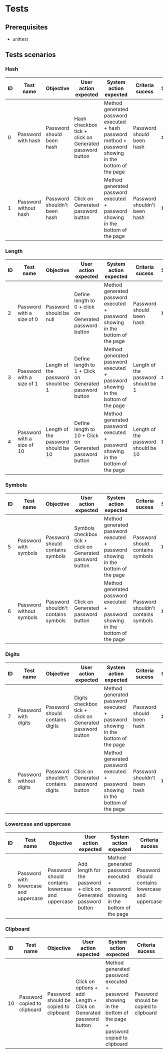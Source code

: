# Tests

## Prerequisites
- unittest

## Tests scenarios

### Hash

| **ID**         | **Test name** | **Objective**                | **User action expected**                                | **System action expected**                                                                             | **Criteria sucess**          | **Status** |
|-----------------------|--------|------------------------------|---------------------------------------------------------|--------------------------------------------------------------------------------------------------------|------------------------------|------------|
| 0    | Password with hash  | Password should been hash    | Hash checkbox tick + click on Generated password button | Method generated password executed + hash password method + password showing in the bottom of the page | Password should been hash    | :x: |
| 1 | Password without hash | Password shouldn't been hash | Click on Generated password button | Method generated password executed + password showing in the bottom of the page | Password shouldn't been hash | :x: |


### Length

| **ID**         | **Test name** | **Objective**                | **User action expected**                                | **System action expected**                                                                             | **Criteria sucess**          | **Status** |
|-----------------------|--------|------------------------------|---------------------------------------------------------|--------------------------------------------------------------------------------------------------------|------------------------------|------------|
| 2    | Password with a size of 0  | Password should be null | Define length to 0 + click on Generated password button | Method generated password executed + password showing in the bottom of the page | Password should been hash    | :x: |
| 3 | Password with a size of 1 | Length of the password should be 1 | Define length to 1 + Click on Generated password button | Method generated password executed + password showing in the bottom of the page | Length of the password should be 1 | :x: |
| 4 | Password with a size of 10 | Length of the password should be 10 | Define length to 10 + Click on Generated password button | Method generated password executed + password showing in the bottom of the page | Length of the password should be 10 | :x: |
### Symbols

| **ID**         | **Test name** | **Objective**                | **User action expected**                                | **System action expected**                                                                             | **Criteria sucess**          | **Status** |
|-----------------------|--------|------------------------------|---------------------------------------------------------|--------------------------------------------------------------------------------------------------------|------------------------------|------------|
| 5 | Password with symbols | Password should contains symbols | Symbols checkbox tick + click on Generated password button | Method generated password executed + password showing in the bottom of the page | Password should contains symbols | :x: |
| 6 | Password without symbols | Password shouldn't contains symbols | Click on Generated password button | Method generated password executed + password showing in the bottom of the page | Password shouldn't contains symbols | :x: |

### Digits

| **ID**         | **Test name** | **Objective**                | **User action expected**                                | **System action expected**                                                                             | **Criteria sucess**          | **Status** |
|-----------------------|--------|------------------------------|---------------------------------------------------------|--------------------------------------------------------------------------------------------------------|------------------------------|------------|
| 7    | Password with digits | Password should contains digits | Digits checkbox tick + click on Generated password button | Method generated password executed + password showing in the bottom of the page | Password should been hash    | :x:         |
| 8 | Password without digits | Password shouldn't contains digits | Click on Generated password button | Method generated password executed + password showing in the bottom of the page | Password shouldn't been hash | :x: |

### Lowercase and uppercase

| **ID**         | **Test name** | **Objective**                | **User action expected**                                | **System action expected**                                                                             | **Criteria sucess**          | **Status** |
|-----------------------|--------|------------------------------|---------------------------------------------------------|--------------------------------------------------------------------------------------------------------|------------------------------|------------|
| 9    | Password with lowercase and uppercase | Password should contains lowercase and uppercase | Add length for the password + click on Generated password button | Method generated password executed + password showing in the bottom of the page | Password should contains lowercase and uppercase   | :x:         |

### Clipboard

| **ID**         | **Test name** | **Objective**                | **User action expected**                                | **System action expected**                                                                             | **Criteria sucess**          | **Status** |
|-----------------------|--------|------------------------------|---------------------------------------------------------|--------------------------------------------------------------------------------------------------------|------------------------------|------------|
| 10    | Password copied to clipboard | Password should be copied to clipboard | Click on options + add Length + Click on Generated password button | Method generated password executed + password showing in the bottom of the page + password copied to clipboard | Password should be copied to clipboard   | :x:         |
